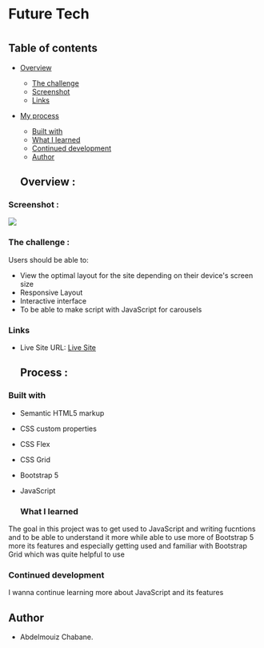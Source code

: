 # Future Tech
# 

## Table of contents

- [Overview](#overview)
  - [The challenge](#the-challenge)
  - [Screenshot](#screenshot)
  - [Links](#links)
- [My process](#my-process)
  - [Built with](#built-with)
  - [What I learned](#what-i-learned)
  - [Continued development](#continued-development)
  - [Author](#author)


   ## Overview :
  
### Screenshot : 

![](./Screenshots/Screenshot.png)

### The challenge :

Users should be able to:
- View the optimal layout for the site depending on their device's screen size
- Responsive Layout
- Interactive interface
- To be able to make script with JavaScript for carousels
### Links

- Live Site URL: [Live Site]([https://abdelmouizz.github.io/Huddle-landing-page/](https://abdelmouizz.github.io/Future-Tech/))
  
   ## Process :
  
### Built with

- Semantic HTML5 markup
- CSS custom properties
- CSS Flex
- CSS Grid
- Bootstrap 5
- JavaScript

  ### What I learned

The goal in this project was to get used to JavaScript and writing fucntions and to be able to understand it more while able to use more of Bootstrap 5 more its features and especially getting used and familiar with Bootstrap Grid which was quite helpful to use

### Continued development

I wanna continue learning more about JavaScript and its features 
## Author
- Abdelmouiz Chabane.
